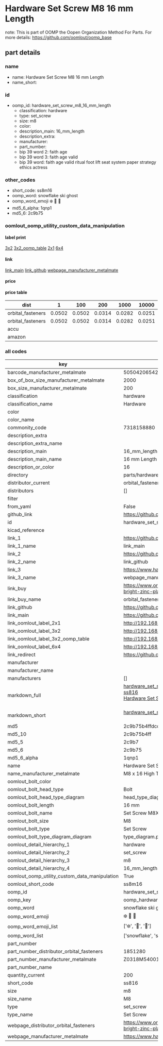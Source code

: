 # Hardware Set Screw M8 16 mm Length  

note: This is part of OOMP the Oopen Organization Method For Parts. For more details: https://github.com/oomlout/oomp_base

##  part details
  







### name
* name: Hardware Set Screw M8 16 mm Length
* name_short: 
### id
* oomp_id: hardware_set_screw_m8_16_mm_length
  * classification: hardware
  * type: set_screw
  * size: m8
  * color: 
  * description_main: 16_mm_length
  * description_extra: 
  * manufacturer: 
  * part_number: 
  * bip 39 word 2: faith age
  * bip 39 word 3: faith age valid
  * bip 39 word: faith age valid ritual foot lift seat system paper strategy ethics actress

### other_codes
* short_code: ss8m16
* oomp_word: snowflake ski ghost
* oomp_word_emoji :snowflake: :ski: :ghost:
* md5_6_alpha: 1qnp1
* md5_6: 2c9b75






### oomlout_oomp_utility_custom_data_manipulation
#### label print
[3x2](http://192.168.1.245:1112/?label=oomp%201qnp1)
[3x2_oomp_table](http://192.168.1.108:1112/?label=oomp%201qnp1)
[2x1](http://192.168.1.242:1112/?label=oomp%201qnp1)
[6x4](http://192.168.1.55:1112/?label=oomp%201qnp1)    

#### link

[link_main](https://github.com/oomlout/oomlout_oomp_version_1_messy/tree/main/parts/hardware_set_screw_m8_16_mm_length) [link_github](https://github.com/oomlout/oomlout_oomp_version_1_messy/tree/main/parts/hardware_set_screw_m8_16_mm_length) [webpage_manufacturer_metalmate](https://www.harclob2b.com/m8-x-16-high-tensile-set-gr-8-8-zinc-plated-metalm-z0318m540016)                            

#### price

#### price table
| dist | 1 | 100 | 200 | 1000 | 10000 |
|------|---|-----|-----|------|-------|
| orbital_fasteners | 0.0502 | 0.0502 | 0.0314 | 0.0282 | 0.0251 |
| orbital_fasteners | 0.0502 | 0.0502 | 0.0314 | 0.0282 | 0.0251 | 
| accu |  |  |  |  |  | 
| amazon |  |  |  |  |  | 















### all codes 
| key | value |  
| --- | --- |  
| barcode_manufacturer_metalmate | 5050420654258 |  
| box_of_box_size_manufacturer_metalmate | 2000 |  
| box_size_manufacturer_metalmate | 200 |  
| classification | hardware |  
| classification_name | Hardware |  
| color |  |  
| color_name |  |  
| commonity_code | 7318158880 |  
| description_extra |  |  
| description_extra_name |  |  
| description_main | 16_mm_length |  
| description_main_name | 16 mm Length |  
| description_or_color | 16 |  
| directory | parts/hardware_set_screw_m8_16_mm_length |  
| distributor_current | orbital_fasteners |  
| distributors | [] |  
| filter |  |  
| from_yaml | False |  
| github_link | https://github.com/oomlout/oomlout_oomp_part_src/tree/main/parts/hardware_set_screw_m8_16_mm_length |  
| id | hardware_set_screw_m8_16_mm_length |  
| kicad_reference |  |  
| link_1 | https://github.com/oomlout/oomlout_oomp_version_1_messy/tree/main/parts/hardware_set_screw_m8_16_mm_length |  
| link_1_name | link_main |  
| link_2 | https://github.com/oomlout/oomlout_oomp_version_1_messy/tree/main/parts/hardware_set_screw_m8_16_mm_length |  
| link_2_name | link_github |  
| link_3 | https://www.harclob2b.com/m8-x-16-high-tensile-set-gr-8-8-zinc-plated-metalm-z0318m540016 |  
| link_3_name | webpage_manufacturer_metalmate |  
| link_buy | https://www.orbitalfasteners.co.uk/products/m8-x-16-hexagon-head-set-screws-high-tensile-grade-8-8-bright-zinc-plated |  
| link_buy_name | orbital_fasteners |  
| link_github | https://github.com/oomlout/oomlout_oomp_version_1_messy/tree/main/parts/hardware_set_screw_m8_16_mm_length |  
| link_main | https://github.com/oomlout/oomlout_oomp_version_1_messy/tree/main/parts/hardware_set_screw_m8_16_mm_length |  
| link_oomlout_label_2x1 | http://192.168.1.242:1112/?label=oomp%201qnp1 |  
| link_oomlout_label_3x2 | http://192.168.1.245:1112/?label=oomp%201qnp1 |  
| link_oomlout_label_3x2_oomp_table | http://192.168.1.108:1112/?label=oomp%201qnp1 |  
| link_oomlout_label_6x4 | http://192.168.1.55:1112/?label=oomp%201qnp1 |  
| link_redirect | https://github.com/oomlout/oomlout_oomp_version_1_messy/tree/main/parts/hardware_set_screw_m8_16_mm_length |  
| manufacturer |  |  
| manufacturer_name |  |  
| manufacturers | [] |  
| markdown_full | [hardware_set_screw_m8_16_mm_length](none)<br>[ss816](none)<br>[Hardware Set Screw M8 16 Mm Length](none)<br><br> |  
| markdown_short | [hardware_set_screw_m8_16_mm_length](none)<br><br> |  
| md5 | 2c9b75b4ffdcd84a05ad7ba9e1813290 |  
| md5_10 | 2c9b75b4ff |  
| md5_5 | 2c9b7 |  
| md5_6 | 2c9b75 |  
| md5_6_alpha | 1qnp1 |  
| name | Hardware Set Screw M8 16 mm Length |  
| name_manufacturer_metalmate | M8 x 16 High Tensile Set Gr 8.8 Zinc Plated Metalmate DIN 933 (ISO 4017) |  
| oomlout_bolt_color |  |  
| oomlout_bolt_head_type | Bolt |  
| oomlout_bolt_head_type_diagram | head_type_diagram.png |  
| oomlout_bolt_length | 16 mm |  
| oomlout_bolt_name | Set Screw M8X16 mm  (Bolt) |  
| oomlout_bolt_size | M8 |  
| oomlout_bolt_type | Set Screw |  
| oomlout_bolt_type_diagram_diagram | type_diagram.png |  
| oomlout_detail_hierarchy_1 | hardware |  
| oomlout_detail_hierarchy_2 | set_screw |  
| oomlout_detail_hierarchy_3 | m8 |  
| oomlout_detail_hierarchy_4 | 16_mm_length |  
| oomlout_oomp_utility_custom_data_manipulation | True |  
| oomlout_short_code | ss8m16 |  
| oomp_id | hardware_set_screw_m8_16_mm_length |  
| oomp_key | oomp_hardware_set_screw_m8_16_mm_length |  
| oomp_word | snowflake ski ghost |  
| oomp_word_emoji | :snowflake: :ski: :ghost: |  
| oomp_word_emoji_list | [':snowflake:', ':ski:', ':ghost:'] |  
| oomp_word_list | ['snowflake', 'ski', 'ghost'] |  
| part_number |  |  
| part_number_distributor_orbital_fasteners | 1851280 |  
| part_number_manufacturer_metalmate | Z0318M540016 |  
| part_number_name |  |  
| quantity_current | 200 |  
| short_code | ss816 |  
| size | m8 |  
| size_name | M8 |  
| type | set_screw |  
| type_name | Set Screw |  
| webpage_distributor_orbital_fasteners | https://www.orbitalfasteners.co.uk/products/m8-x-16-hexagon-head-set-screws-high-tensile-grade-8-8-bright-zinc-plated |  
| webpage_manufacturer_metalmate | https://www.harclob2b.com/m8-x-16-high-tensile-set-gr-8-8-zinc-plated-metalm-z0318m540016 |  
